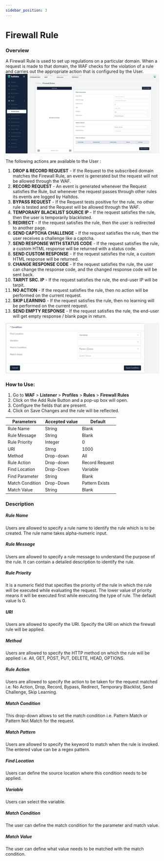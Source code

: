 ```yaml
---
sidebar_position: 3
---
```

# Firewall Rule

### Overview
 A Firewall Rule is used to set up regulations on a particular domain. When a request is made to that domain, the WAF checks for the violation of a rule and carries out the appropriate action that is configured by the User.
![Firewall Rule](/img/waf/v7/docs/firewallrule.png)

The following actions are available to the User :
1. **DROP  & RECORD REQUEST** - If the Request to the subscribed domain matches the Firewall Rule, an event is generated but the request will not be allowed through the WAF.
2. **RECORD REQUEST** - An event is generated whenever the Request satisfies the Rule, but whenever the request passes through other rules its events are logged by Haltdos.
3. **BYPASS REQUEST** - If the Request tests positive for the rule, no other rule is tested and the Request will be allowed through the WAF.
4. **TEMPORARY BLACKLIST SOURCE IP** - If the request satisfies the rule, then the user is temporarily blacklisted.
5. **REDIRECT** - If the request satisfies the rule, then the user is redirected to another page.
6. **SEND CAPTCHA CHALLENGE** - If the request satisfies the rule, then the user receives a challenge like a captcha.
7. **SEND RESPONSE WITH STATUS CODE** - If the request satisfies the rule, a custom HTML response will be returned with a status code.
8. **SEND CUSTOM RESPONSE** - If the request satisfies the rule, a custom HTML response will be returned.
9. **CHANGE RESPONSE CODE** - If the request satisfies the rule, the user can change the response code, and the changed response code will be sent back.
10. **TARPIT SRC. IP** -  If the request satisfies the rule, the end-user IP will be tarpit.
11. **NO ACTION** - If the request satisfies the rule, then no action will be performed on the current request.
12. **SKIP LEARNING** - If the request satisfies the rule, then no learning will be performed on the current request.
13. **SEND EMPTY RESPONSE** - If the request satisfies the rule, the end-user will get empty response / blank page in return.

![Firewall Condition](/img/waf/v7/docs/firewallrule1.png)

### How to Use:
1. Go to **WAF** > **Listener** >  **Profiles** > **Rules** > **Firewall Rules**
2. Click on the Add Rule Button and a pop-up box will open.
3. Configure the fields that are present.
4. Click on Save Changes and the rule will be reflected.

| Parameters      | Accepted value |  Default       |
|-----------------|----------------|----------------|
| Rule Name       | String         | Blank          |
| Rule Message    | String         | Blank          |
| Rule Priority   | Integer        | 0              |
| URI             | Strng          | 1000           |
| Method          | Drop-down      | All            |
| Rule Action     | Drop-down      | Record Request |
| Find Location   | Drop-Down      | Variable       |
| Find Parameter  | String         | Blank          |
| Match Condition | Drop-Down      | Pattern Exists |
| Match Value     | String         | Blank          |

  

### Description

##### **Rule Name**
Users are allowed to specify a rule name to identify the rule which is to be created. The rule name takes alpha-numeric input.

##### **Rule Message**
Users are allowed to specify a rule message to understand the purpose of the rule. It can contain a detailed description to identify the rule.

##### **Rule Priority**
It is a numeric field that specifies the priority of the rule in which the rule will be executed while evaluating the request. The lower value of priority means it will be executed first while executing the type of rule. The default value Is 0. 

##### **URI**
Users are allowed to specify the URI. Specify the URI on which the firewall rule will be applied.

##### **Method**
Users are allowed to specify the HTTP method on which the rule will be applied i.e. All, GET, POST, PUT, DELETE, HEAD, OPTIONS.

##### **Rule Action**
Users are allowed to specify the action to be taken for the request matched i.e. No Action, Drop, Record, Bypass, Redirect, Temporary Blacklist, Send Challenge, Skip Learning.

##### **Match Condition**
This drop-down allows to set the match condition i.e. Pattern Match or Pattern Not Match for the request.

##### **Match Pattern**
Users are allowed to specify the keyword to match when the rule is invoked. The entered value can be a regex pattern.

##### **Find Location**
Users can define the source location where this condition needs to be applied.

##### **Variable**
Users can select the variable.

##### **Match Condition**
The user can define the match condition for the parameter and match value.

##### **Match Value**
The user can define what value needs to be matched with the match condition.














